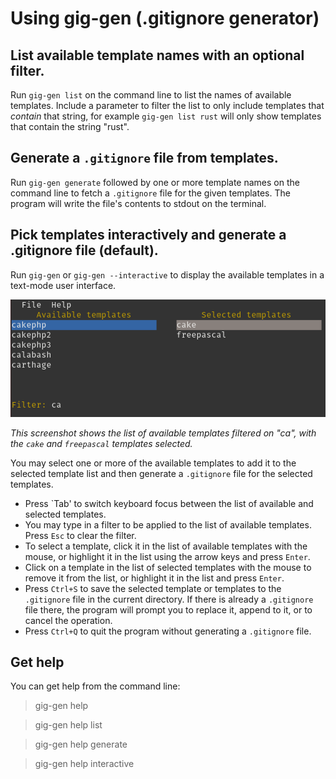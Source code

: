 # Using gig-gen (.gitignore generator)

## List available template names with an optional filter.
Run `gig-gen list` on the command line to list the names of available templates. 
Include a parameter to filter the list to only include templates that _contain_ that string, 
for example `gig-gen list rust` will only show templates that contain the string "rust".

## Generate a `.gitignore` file from templates.
Run `gig-gen generate` followed by one or more template names on the command line to fetch a `.gitignore` file 
for the given templates. The program will write the file's contents to stdout on the terminal.

## Pick templates interactively and generate a .gitignore file (default).
Run `gig-gen` or `gig-gen --interactive` to display the available templates in a text-mode user interface.

![Screenshot](screenshot.png "Screenshot")

*This screenshot shows the list of available templates filtered on "ca",
with the `cake` and `freepascal` templates selected.*

You may select one or more of the available templates to add it to the selected template list and then generate a 
`.gitignore` file for the selected templates.

- Press `Tab' to switch keyboard focus between the list of available and selected templates.
- You may type in a filter to be applied to the list of available templates. Press `Esc` to clear the filter.
- To select a template, click it in the list of available templates with the mouse, or highlight it in the list 
using the arrow keys and press `Enter`.
- Click on a template in the list of selected templates with the mouse to remove it from the list, or 
  highlight it in the list and press `Enter`.
- Press `Ctrl+S` to save the selected template or templates to the `.gitignore` file
  in the current directory. If there is already a `.gitignore` file there,
  the program will prompt you to replace it, append to it, or to cancel the
  operation.
- Press `Ctrl+Q` to quit the program without generating a `.gitignore` file.

## Get help
You can get help from the command line:
> gig-gen help

> gig-gen help list
 
> gig-gen help generate
 
> gig-gen help interactive
